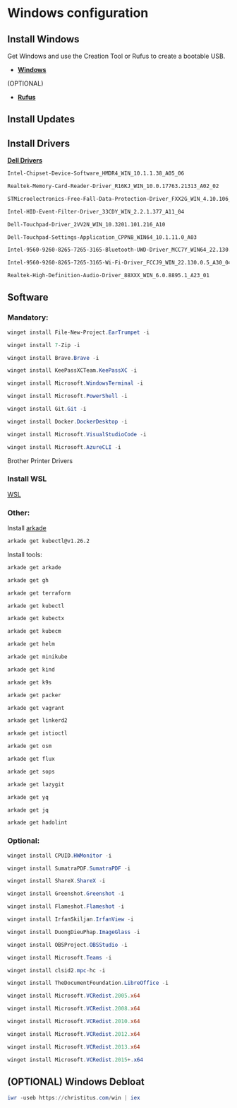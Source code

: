 # Windows configuration

## Install Windows

Get Windows and use the Creation Tool or Rufus to create a bootable USB.

* [**Windows**](https://www.microsoft.com/software-download/)

(OPTIONAL)

* [**Rufus**](https://github.com/pbatard/rufus)

## Install Updates

## Install Drivers

[**Dell Drivers**](https://www.dell.com/support/home/pl-pl/product-support/product/latitude-15-5580-laptop/drivers)

```txt
Intel-Chipset-Device-Software_HMDR4_WIN_10.1.1.38_A05_06

Realtek-Memory-Card-Reader-Driver_R16KJ_WIN_10.0.17763.21313_A02_02

STMicroelectronics-Free-Fall-Data-Protection-Driver_FXX2G_WIN_4.10.106_A02

Intel-HID-Event-Filter-Driver_33CDY_WIN_2.2.1.377_A11_04

Dell-Touchpad-Driver_2VV2N_WIN_10.3201.101.216_A10

Dell-Touchpad-Settings-Application_CPPN8_WIN64_10.1.11.0_A03

Intel-9560-9260-8265-7265-3165-Bluetooth-UWD-Driver_MCC7Y_WIN64_22.130.0.2_A34_02

Intel-9560-9260-8265-7265-3165-Wi-Fi-Driver_FCCJ9_WIN_22.130.0.5_A30_04

Realtek-High-Definition-Audio-Driver_88XXX_WIN_6.0.8895.1_A23_01
```

## Software

### **Mandatory:**

```powershell
winget install File-New-Project.EarTrumpet -i

winget install 7-Zip -i

winget install Brave.Brave -i

winget install KeePassXCTeam.KeePassXC -i

winget install Microsoft.WindowsTerminal -i

winget install Microsoft.PowerShell -i

winget install Git.Git -i

winget install Docker.DockerDesktop -i

winget install Microsoft.VisualStudioCode -i

winget install Microsoft.AzureCLI -i
```

Brother Printer Drivers

### **Install WSL**

[WSL](https://github.com/RustyTake-Off/my-configs/tree/main/wsl_2)

### **Other:**

Install [arkade](https://github.com/alexellis/arkade)

```bash
arkade get kubectl@v1.26.2
```

Install tools:

```bash
arkade get arkade

arkade get gh

arkade get terraform

arkade get kubectl

arkade get kubectx

arkade get kubecm

arkade get helm

arkade get minikube

arkade get kind

arkade get k9s

arkade get packer

arkade get vagrant

arkade get linkerd2

arkade get istioctl

arkade get osm

arkade get flux

arkade get sops

arkade get lazygit

arkade get yq

arkade get jq

arkade get hadolint
```

### **Optional:**

```powershell
winget install CPUID.HWMonitor -i

winget install SumatraPDF.SumatraPDF -i

winget install ShareX.ShareX -i

winget install Greenshot.Greenshot -i

winget install Flameshot.Flameshot -i

winget install IrfanSkiljan.IrfanView -i

winget install DuongDieuPhap.ImageGlass -i

winget install OBSProject.OBSStudio -i

winget install Microsoft.Teams -i

winget install clsid2.mpc-hc -i

winget install TheDocumentFoundation.LibreOffice -i

winget install Microsoft.VCRedist.2005.x64

winget install Microsoft.VCRedist.2008.x64

winget install Microsoft.VCRedist.2010.x64

winget install Microsoft.VCRedist.2012.x64

winget install Microsoft.VCRedist.2013.x64

winget install Microsoft.VCRedist.2015+.x64
```

## (OPTIONAL) Windows Debloat

```powershell
iwr -useb https://christitus.com/win | iex
```
